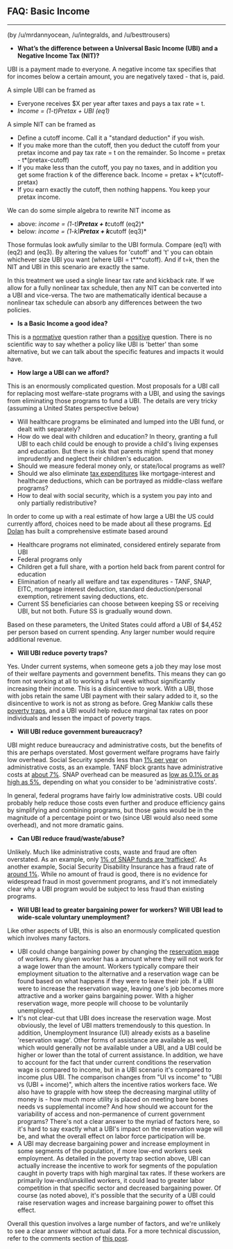 ## FAQ: Basic Income
--------------------
(by /u/mrdannyocean, /u/integralds, and /u/besttrousers)


* **What’s the difference between a Universal Basic Income (UBI) and a Negative Income Tax (NIT)?**

UBI is a payment made to everyone.  A negative income tax specifies that for incomes below a certain amount, you are negatively taxed - that is, paid.

A simple UBI can be framed as 

* Everyone receives $X per year after taxes and pays a tax rate = t.
* *Income = (1-t)Pretax + UBI (eq1)*

A simple NIT can be framed as

* Define a cutoff income. Call it a "standard deduction" if you wish.
* If you make more than the cutoff, then you deduct the cutoff from your pretax income and pay tax rate = t on the remainder. So Income = pretax - t*(pretax-cutoff)
* If you make less than the cutoff, you pay no taxes, and in addition you get some fraction k of the difference back. Income = pretax + k*(cutoff-pretax)
* If you earn exactly the cutoff, then nothing happens. You keep your pretax income.

We can do some simple algebra to rewrite NIT income as

* above: *income = (1-t)**Pretax + t***cutoff (eq2)*
* below: *income = (1-k)**Pretax + k***cutoff (eq3)*

Those formulas look awfully similar to the UBI formula. Compare (eq1) with (eq2) and (eq3). By altering the values for 'cutoff' and 't' you can obtain whichever size UBI you want (where UBI = t***cutoff). And if t=k, then the NIT and UBI in this scenario are exactly the same.

In this treatment we used a single linear tax rate and kickback rate.  If we allow for a fully nonlinear tax schedule, then any NIT can be converted into a UBI and vice-versa. The two are mathematically identical because a nonlinear tax schedule can absorb any differences between the two policies.

* **Is a Basic Income a good idea?**

This is a [normative](https://en.wikipedia.org/wiki/Normative_statement) question rather than a [positive](https://en.wikipedia.org/wiki/Positive_statement) question.  There is no scientific way to say whether a policy like UBI is 'better' than some alternative, but we can talk about the specific features and impacts it would have.

* **How large a UBI can we afford?**

This is an enormously complicated question.  Most proposals for a UBI call for replacing most welfare-state programs with a UBI, and using the savings from eliminating those programs to fund a UBI.  The details are very tricky (assuming a United States perspective below)

* Will healthcare programs be eliminated and lumped into the UBI fund, or dealt with separately?
* How do we deal with children and education?  In theory, granting a full UBI to each child could be enough to provide a child's living expenses and education.  But there is risk that parents might spend that money imprudently and neglect their children's education.  
* Should we measure federal money only, or state/local programs as well?  
* Should we also eliminate [tax expenditures](https://en.wikipedia.org/wiki/Tax_expenditure) like mortgage-interest and healthcare deductions, which can be portrayed as middle-class welfare programs?
* How to deal with social security, which is a system you pay into and only partially redistributive?

In order to come up with a real estimate of how large a UBI the US could currently afford, choices need to be made about all these programs.  [Ed Dolan](http://www.economonitor.com/dolanecon/2014/01/13/could-we-afford-a-universal-basic-income/) has built a comprehensive estimate based around

* Healthcare programs not eliminated, considered entirely separate from UBI
* Federal programs only
* Children get a full share, with a portion held back from parent control for education
* Elimination of nearly all welfare and tax expenditures - TANF, SNAP, EITC, mortgage interest deduction, standard deduction/personal exemption, retirement saving deductions, etc.
* Current SS beneficiaries can choose between keeping SS or receiving UBI, but not both.  Future SS is gradually wound down.

Based on these parameters, the United States could afford a UBI of $4,452 per person based on current spending.  Any larger number would require additional revenue.

* **Will UBI reduce poverty traps?**

Yes.  Under current systems, when someone gets a job they may lose most of their welfare payments and government benefits. This means they can go from not working at all to working a full week without significantly increasing their income. This is a disincentive to work. With a UBI, those with jobs retain the same UBI payment with their salary added to it, so the disincentive to work is not as strong as before.  Greg Mankiw calls these [poverty traps](http://gregmankiw.blogspot.com/2009/11/poverty-trap.html), and a UBI would help reduce marginal tax rates on poor individuals and lessen the impact of poverty traps.

* **Will UBI reduce government bureaucracy?**

UBI might reduce bureaucracy and administrative costs, but the benefits of this are perhaps overstated.  Most goverment welfare programs have fairly low overhead.  Social Security spends less than [1% per year](https://www.ssa.gov/oact/STATS/admin.html) on administrative costs, as an example.  TANF block grants have administrative costs at [about 7%](http://www.cbpp.org/research/family-income-support/how-states-use-federal-and-state-funds-under-the-tanf-block-grant).  SNAP overhead can be measured as [low as 0.1% or as high as 5%](http://www.politifact.com/truth-o-meter/statements/2013/mar/19/michele-bachmann/michele-bachmann-says-70-percent-food-stamp-fundin/), depending on what you consider to be 'administrative costs'.

In general, federal programs have fairly low administrative costs.  UBI could probably help reduce those costs even further and produce efficiency gains by simplifying and combining programs, but those gains would be in the magnitude of a percentage point or two (since UBI would also need some overhead), and not more dramatic gains.

* **Can UBI reduce fraud/waste/abuse?**

Unlikely.  Much like administrative costs, waste and fraud are often overstated.  As an example, only [1% of SNAP funds are 'trafficked'](http://www.cbpp.org/research/snap-is-effective-and-efficient?fa=view&id=3239).  As another example, Social Security Disability Insurance has a fraud rate of [around 1%](http://thehill.com/blogs/congress-blog/economy-budget/195559-social-secuity-disability-fraud-is-rare).  While no amount of fraud is good, there is no evidence for widespread fraud in most government programs, and it's not immediately clear why a UBI program would be subject to less fraud than existing programs.


* **Will UBI lead to greater bargaining power for workers?  Will UBI lead to wide-scale voluntary unemployment?**

Like other aspects of UBI, this is also an enormously complicated question which involves many factors.

* UBI could change bargaining power by changing the [reservation wage](https://en.wikipedia.org/wiki/Reservation_wage) of workers.  Any given worker has a amount where they will not work for a wage lower than the amount.  Workers typically compare their employment situation to the alternative and a reservation wage can be found based on what happens if they were to leave their job.  If a UBI were to increase the reservation wage, leaving one's job becomes more attractive and a worker gains bargaining power.  With a higher reservation wage, more people will choose to be voluntarily unemployed.
* It's not clear-cut that UBI does increase the reservation wage.  Most obviously, the level of UBI matters tremendously to this question. In addition, Unemployment Insurance (UI) already exists as a baseline 'reservation wage'. Other forms of assistance are available as well, which would generally not be available under a UBI, and a UBI could be higher or lower than the total of current assistance.  In addition, we have to account for the fact that under current conditions the reservation wage is compared to income, but in a UBI scenario it's compared to income plus UBI.  The comparison changes from "UI vs income" to "UBI vs (UBI + income)", which alters the incentive ratios workers face.  We also have to grapple with how steep the decreasing marginal utility of money is - how much more utility is placed on meeting bare bones needs vs supplemental income?  And how should we account for the variability of access and non-permanence of current government programs?  There's not a clear answer to the myriad of factors here, so it's hard to say exactly what a  UBI's impact on the reservation wage will be, and what the overall effect on labor force participation will be.
* A UBI may decrease bargaining power and increase employment in some segments of the population, if more low-end workers seek employment.  As detailed in the poverty trap section above, UBI can actually increase the incentive to work for segments of the population caught in poverty traps with high marginal tax rates.  If these workers are primarily low-end/unskilled workers, it could lead to greater labor competition in that specific sector and decreased bargaining power.  Of course (as noted above), it's possible that the security of a UBI could raise reservation wages and increase bargaining power to offset this effect.

Overall this question involves a large number of factors, and we're unlikely to see a clear answer without actual data.  For a more technical discussion, refer to the comments section of [this post](https://www.reddit.com/r/badeconomics/comments/2twaoe/is_a_basic_income_badeconomics_no_not_really_but/).
